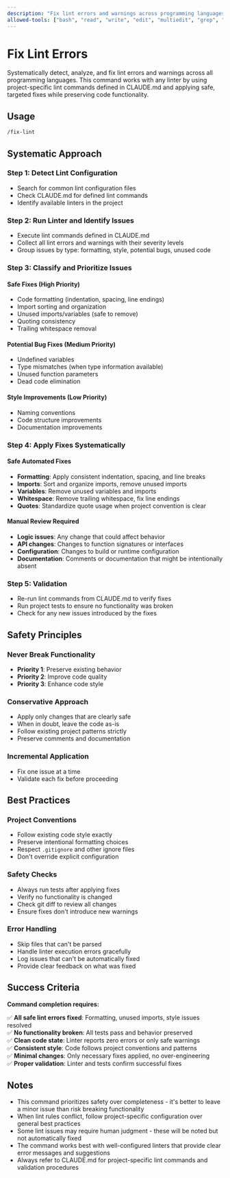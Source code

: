 ```yaml
---
description: "Fix lint errors and warnings across programming languages"
allowed-tools: ["bash", "read", "write", "edit", "multiedit", "grep", "glob", "todowrite"]
---
```


# Fix Lint Errors

Systematically detect, analyze, and fix lint errors and warnings across all programming languages. This command works with any linter by using project-specific lint commands defined in CLAUDE.md and applying safe, targeted fixes while preserving code functionality.

## Usage

```bash
/fix-lint
```

## Systematic Approach

### **Step 1: Detect Lint Configuration**
- Search for common lint configuration files
- Check CLAUDE.md for defined lint commands
- Identify available linters in the project

### **Step 2: Run Linter and Identify Issues**
- Execute lint commands defined in CLAUDE.md
- Collect all lint errors and warnings with their severity levels
- Group issues by type: formatting, style, potential bugs, unused code

### **Step 3: Classify and Prioritize Issues**

#### **Safe Fixes (High Priority)**
- Code formatting (indentation, spacing, line endings)
- Import sorting and organization
- Unused imports/variables (safe to remove)
- Quoting consistency
- Trailing whitespace removal

#### **Potential Bug Fixes (Medium Priority)**
- Undefined variables
- Type mismatches (when type information available)
- Unused function parameters
- Dead code elimination

#### **Style Improvements (Low Priority)**
- Naming conventions
- Code structure improvements
- Documentation improvements

### **Step 4: Apply Fixes Systematically**

#### **Safe Automated Fixes**
- **Formatting**: Apply consistent indentation, spacing, and line breaks
- **Imports**: Sort and organize imports, remove unused imports
- **Variables**: Remove unused variables and imports
- **Whitespace**: Remove trailing whitespace, fix line endings
- **Quotes**: Standardize quote usage when project convention is clear

#### **Manual Review Required**
- **Logic issues**: Any change that could affect behavior
- **API changes**: Changes to function signatures or interfaces
- **Configuration**: Changes to build or runtime configuration
- **Documentation**: Comments or documentation that might be intentionally absent

### **Step 5: Validation**
- Re-run lint commands from CLAUDE.md to verify fixes
- Run project tests to ensure no functionality was broken
- Check for any new issues introduced by the fixes

## Safety Principles

### **Never Break Functionality**
- **Priority 1**: Preserve existing behavior
- **Priority 2**: Improve code quality
- **Priority 3**: Enhance code style

### **Conservative Approach**
- Apply only changes that are clearly safe
- When in doubt, leave the code as-is
- Follow existing project patterns strictly
- Preserve comments and documentation

### **Incremental Application**
- Fix one issue at a time
- Validate each fix before proceeding

## Best Practices

### **Project Conventions**
- Follow existing code style exactly
- Preserve intentional formatting choices
- Respect `.gitignore` and other ignore files
- Don't override explicit configuration

### **Safety Checks**
- Always run tests after applying fixes
- Verify no functionality is changed
- Check git diff to review all changes
- Ensure fixes don't introduce new warnings

### **Error Handling**
- Skip files that can't be parsed
- Handle linter execution errors gracefully
- Log issues that can't be automatically fixed
- Provide clear feedback on what was fixed

## Success Criteria

**Command completion requires:**

✅ **All safe lint errors fixed**: Formatting, unused imports, style issues resolved  
✅ **No functionality broken**: All tests pass and behavior preserved  
✅ **Clean code state**: Linter reports zero errors or only safe warnings  
✅ **Consistent style**: Code follows project conventions and patterns  
✅ **Minimal changes**: Only necessary fixes applied, no over-engineering  
✅ **Proper validation**: Linter and tests confirm successful fixes  

## Notes

- This command prioritizes safety over completeness - it's better to leave a minor issue than risk breaking functionality
- When lint rules conflict, follow project-specific configuration over general best practices
- Some lint issues may require human judgment - these will be noted but not automatically fixed
- The command works best with well-configured linters that provide clear error messages and suggestions
- Always refer to CLAUDE.md for project-specific lint commands and validation procedures